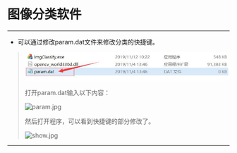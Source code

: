 # 图像分类软件

------

* 可以通过修改param.dat文件来修改分类的快捷键。

> ![param_dst.jpg](imgs/param_dst.jpg)
>
> 打开param.dat输入以下内容：
>
> ![param.jpg](imgs/param.jpg>)
>
> 然后打开程序，可以看到快捷键的部分修改了。
>
> ![show.jpg](imgs/show.jpg>)

------